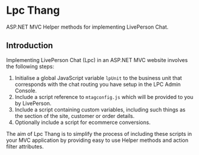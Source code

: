 # Lpc Thang

ASP.NET MVC Helper methods for implementing LivePerson Chat.

## Introduction

Implementing LivePerson Chat (Lpc) in an ASP.NET MVC website involves the following steps:

1. Initialise a global JavaScript variable `lpUnit` to the business unit that corresponds with the chat routing you have setup in the LPC Admin Console.
2. Include a script reference to `mtagconfig.js` which will be provided to you by LivePerson.
3. Include a script containing custom variables, including such things as the section of the site, customer or order details.
4. Optionally include a script for ecommerce conversions.

The aim of Lpc Thang is to simplify the process of including these scripts in your MVC application by providing easy to use Helper methods and action filter attributes.

